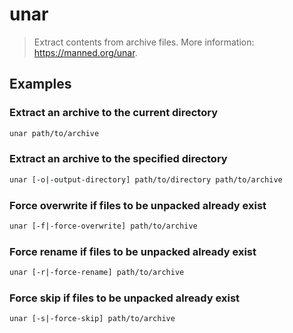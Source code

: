 # unar

> Extract contents from archive files. More information: <https://manned.org/unar>.

## Examples

### Extract an archive to the current directory

```bash
unar path/to/archive
```

### Extract an archive to the specified directory

```bash
unar [-o|-output-directory] path/to/directory path/to/archive
```

### Force overwrite if files to be unpacked already exist

```bash
unar [-f|-force-overwrite] path/to/archive
```

### Force rename if files to be unpacked already exist

```bash
unar [-r|-force-rename] path/to/archive
```

### Force skip if files to be unpacked already exist

```bash
unar [-s|-force-skip] path/to/archive
```
